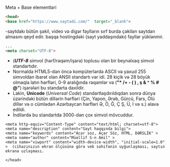 Meta + Base elementləri

```html
<head>
<base href="https://www.saytadi.com/"  target="_blank">  
```
 -saytdakı bütün şəkil, video və digər faylların sırf burda çəkilən saytdan almasını qeyd edir. başqa hostingdəki (sayt yaddaşındakı) fayllar yüklənmir.
```html
...
<meta charset="UTF-8">
```
- (***UTF-8*** simvol (hərf/rəqəm/işarə) toplusu olan bir beynəlxaq simvol standartıdır.
- Normalda HTML5-dən öncə kompüterlərdə ASCII və yaxud 255 simvoldan ibarət olan ANSII standartı var idi. 28 kiçik və 28 böyük olmaqla latın hərfləri, 0-9 aralığında rəqəmlər və  (**"* /+ - ( ) , ş & ^ % # @"**)  işarələri bu standarta daxildir.
- Lakin, **Unicode** (*Universal Code*) standartlaşdırıldıqdan sonra dünya üzərindəki bütün dillərin hərfləri (Çin, Yapon, Ərəb, Gürcü, Fars, Ölü dillər və o cümlədən Azərbaycan hərfləri Ə, Ö, Ğ, Ç Ş, Ü, I və s.) əlavə edildi. 
- İndilərdə bu standartda 3000-dən çox simvol mövcuddur. 

```
<meta http-equiv="Content-Type" content="text/html; charset=utf-8"> 
<meta name="description" content="Sayt haqqında bilgi">
<meta name="keywords" content="Acar soz, Açar Söz, HTML, DƏRSLİK" >
<meta name="author" content="Müəllif S-n Amil" >
<meta name="viwport" content="width-device-width", "initial-scale=1.0" >  (cihazınızın ekran ölçüsünə görə veb səhifənin uyğunlaşması, saytın ekrana uzlaşması.

</head>
```
